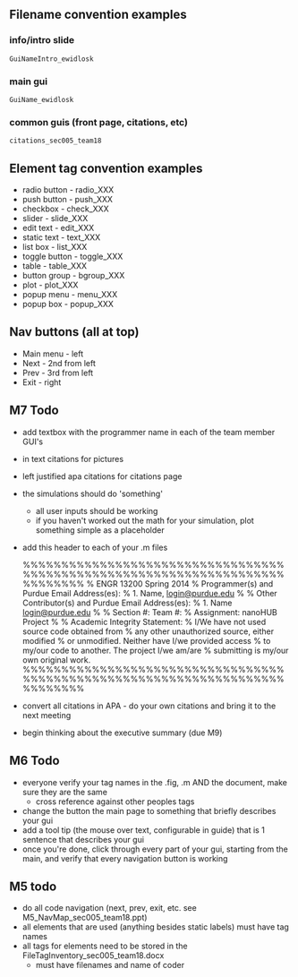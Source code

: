 ## Filename convention examples
### info/intro slide
	GuiNameIntro_ewidlosk
### main gui
	GuiName_ewidlosk
### common guis (front page, citations, etc)
	citations_sec005_team18


## Element tag convention examples
* radio button - radio_XXX
* push button - push_XXX
* checkbox - check_XXX
* slider - slide_XXX
* edit text - edit_XXX
* static text - text_XXX
* list box - list_XXX
* toggle button - toggle_XXX
* table - table_XXX
* button group - bgroup_XXX
* plot - plot_XXX
* popup menu - menu_XXX
* popup box - popup_XXX

## Nav buttons (all at top)
* Main menu - left 
* Next - 2nd from left
* Prev - 3rd from left
* Exit - right

## M7 Todo
* add textbox with the programmer name in each of the team member GUI's
* in text citations for pictures
* left justified apa citations for citations page

* the simulations should do 'something'
	* all user inputs should be working
  * if you haven't worked out the math for your simulation, plot something simple as a placeholder

* add this header to each of your .m files

	%%%%%%%%%%%%%%%%%%%%%%%%%%%%%%%%%%%%%%%%%%%%%%%%%%%%%%%%%%%%%%%%%%%%%%%%%%%%
	% ENGR 13200 Spring 2014
	% Programmer(s) and Purdue Email Address(es):
	% 1. Name, login@purdue.edu
	%
	% Other Contributor(s) and Purdue Email Address(es):
	% 1. Name
	login@purdue.edu
	%
	% Section #: Team #:
	% Assignment:
	nanoHUB Project
	%
	% Academic Integrity Statement:
	% I/We have not used source code obtained from
	% any other unauthorized source, either modified
	% or unmodified. Neither have
	I/we provided access
	% to my/our code to another. The project I/we am/are
	% submitting is my/our own original work.
	%%%%%%%%%%%%%%%%%%%%%%%%%%%%%%%%%%%%%%%%%%%%%%%%%%%%%%%%%%%%%%%%%%%%%%%%%%%%

* convert all citations in APA - do your own citations and bring it to the next meeting
* begin thinking about the executive summary (due M9)

## M6 Todo
* everyone verify your tag names in the .fig, .m AND the document, make sure they are the same
  *  cross reference against other peoples tags
* change the button the main page to something that briefly describes your gui
* add a tool tip (the mouse over text, configurable in guide) that is 1 sentence that describes your gui
* once you're done, click through every part of your gui, starting from the main, and verify that every navigation button is working

## M5 todo
* do all code navigation (next, prev, exit, etc. see M5_NavMap_sec005_team18.ppt)
* all elements that are used (anything besides static labels) must have tag names
* all tags for elements need to be stored in the FileTagInventory_sec005_team18.docx
  * must have filenames and name of coder
